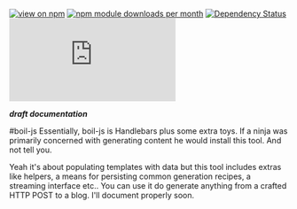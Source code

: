 [![view on npm](http://img.shields.io/npm/v/boil-js.svg)](https://www.npmjs.org/package/boil-js)
[![npm module downloads per month](http://img.shields.io/npm/dm/boil-js.svg)](https://www.npmjs.org/package/boil-js)
[![Dependency Status](https://david-dm.org/75lb/boil-js.svg)](https://david-dm.org/75lb/boil-js)
![Analytics](https://ga-beacon.appspot.com/UA-27725889-30/boil-js/README.md?pixel)

***draft documentation***

#boil-js
Essentially, boil-js is Handlebars plus some extra toys. If a ninja was primarily concerned with generating content he would install this tool. And not tell you.

Yeah it's about populating templates with data but this tool includes extras like helpers, a means for persisting common generation recipes, a streaming interface etc.. You can use it do generate anything from a crafted HTTP POST to a blog.  I'll document properly soon. 